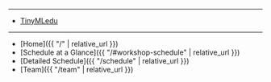***

* <a href = "https://tinyml.seas.harvard.edu/">TinyMLedu <i aria-hidden="true" class="fas fa-external-link-alt"></i></a>

***

* [Home]({{ "/" | relative_url }})
* [Schedule at a Glance]({{ "/#workshop-schedule" | relative_url }})
* [Detailed Schedule]({{ "/schedule" | relative_url }})
* [Team]({{ "/team" | relative_url }})